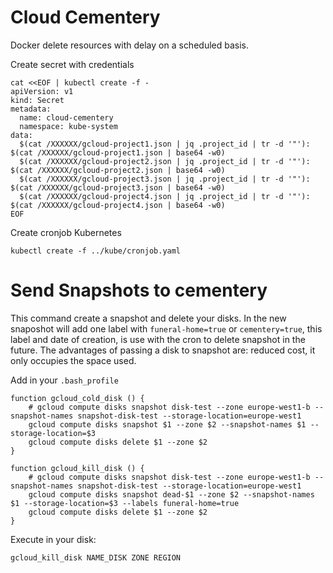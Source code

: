 # Cloud Cementery

Docker delete resources with delay on a scheduled basis.

Create secret with credentials
```
cat <<EOF | kubectl create -f -
apiVersion: v1
kind: Secret
metadata:
  name: cloud-cementery
  namespace: kube-system
data:
  $(cat /XXXXXX/gcloud-project1.json | jq .project_id | tr -d '"'): $(cat /XXXXXX/gcloud-project1.json | base64 -w0)
  $(cat /XXXXXX/gcloud-project2.json | jq .project_id | tr -d '"'): $(cat /XXXXXX/gcloud-project2.json | base64 -w0)
  $(cat /XXXXXX/gcloud-project3.json | jq .project_id | tr -d '"'): $(cat /XXXXXX/gcloud-project3.json | base64 -w0)
  $(cat /XXXXXX/gcloud-project4.json | jq .project_id | tr -d '"'): $(cat /XXXXXX/gcloud-project4.json | base64 -w0)
EOF
```

Create cronjob Kubernetes
```
kubectl create -f ../kube/cronjob.yaml
```

# Send Snapshots to cementery

This command create a snapshot and delete your disks. In the new snaposhot will add one label with `funeral-home=true` or `cementery=true`, this label and date of creation, is use with the cron to delete snapshot in the future.
The advantages of passing a disk to snapshot are: reduced cost, it only occupies the space used.

Add in your `.bash_profile`
```
function gcloud_cold_disk () {
	# gcloud compute disks snapshot disk-test --zone europe-west1-b --snapshot-names snapshot-disk-test --storage-location=europe-west1
	gcloud compute disks snapshot $1 --zone $2 --snapshot-names $1 --storage-location=$3
	gcloud compute disks delete $1 --zone $2
}

function gcloud_kill_disk () {
	# gcloud compute disks snapshot disk-test --zone europe-west1-b --snapshot-names snapshot-disk-test --storage-location=europe-west1
	gcloud compute disks snapshot dead-$1 --zone $2 --snapshot-names $1 --storage-location=$3 --labels funeral-home=true
	gcloud compute disks delete $1 --zone $2
}
```

Execute in your disk:
```
gcloud_kill_disk NAME_DISK ZONE REGION
```